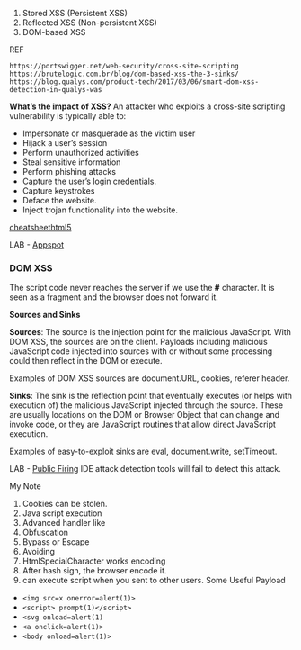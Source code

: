 ﻿ 1. Stored XSS (Persistent XSS)  
 2. Reflected XSS (Non-persistent XSS) 
 3. DOM-based XSS

REF 

    https://portswigger.net/web-security/cross-site-scripting
    https://brutelogic.com.br/blog/dom-based-xss-the-3-sinks/
    https://blog.qualys.com/product-tech/2017/03/06/smart-dom-xss-detection-in-qualys-was

 **What’s the impact of XSS?**
An attacker who exploits a cross-site scripting vulnerability is typically able to:
-   Impersonate or masquerade as the victim user
-   Hijack a user’s session
-   Perform unauthorized activities
-   Steal sensitive information
-   Perform phishing attacks
-   Capture the user’s login credentials.
-   Capture keystrokes
-   Deface the website.
-   Inject trojan functionality into the website.

[cheatsheethtml5](https://html5sec.org/)

LAB - [Appspot](https://google-gruyere.appspot.com/)

### DOM XSS
The script code never reaches the server if we use the **#** character.
It is seen as a fragment and the browser does not forward it. 

 **Sources and Sinks**

**Sources**: The source is the injection point for the malicious JavaScript. With DOM XSS, the sources are on the client. Payloads including malicious JavaScript code injected into sources with or without some processing could then reflect in the DOM or execute.

Examples of DOM XSS sources are document.URL, cookies, referer header.

**Sinks**: The sink is the reflection point that eventually executes (or helps with execution of) the malicious JavaScript injected through the source. These are usually locations on the DOM or Browser Object that can change and invoke code, or they are JavaScript routines that allow direct JavaScript execution.

Examples of easy-to-exploit sinks are eval, document.write, setTimeout.


LAB - [Public Firing](https://public-firing-range.appspot.com/)
IDE attack detection tools will fail to detect this attack.

 My Note
 1. Cookies can be stolen.
 2. Java script execution 
 3. Advanced handler like
 4. Obfuscation
 5. Bypass or Escape
 6. Avoiding
 7. HtmlSpecialCharacter works encoding
 8. After hash sign, the browser encode it.
 10. can execute script when you sent to other users. 
Some Useful Payload
-  `<img src=x onerror=alert(1)>`
- `<script> prompt(1)</script>`
- `<svg onload=alert(1) `
- `<a onclick=alert(1)>`
- `<body onload=alert(1)> `

